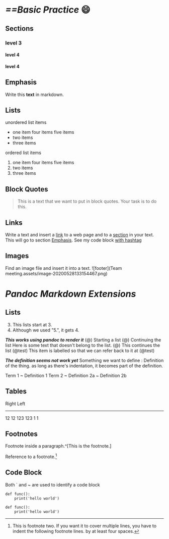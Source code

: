 # *==Basic Practice* :smile:

## Sections
### level 3
#### level 4
#### level 4

## Emphasis
Write this **text** in markdown.

## Lists
unordered list items
* one item
four items
five items
* two items
* three items

ordered list items
1. one item
four items
five items
2. two items
3. three items

## Block Quotes
> This is a text that we want to put in block quotes.
> Your task is to do this.

## Links
Write a text and insert a [link](http://www.bing.com "bing") to a web page and to a [section](#Sections) in your text.
This will go to section [Emphasis](#Emphasis).
See my code block [with hashtag](#my-code)

## Images
Find an image file and insert it into a text.
![footer](Team meeting.assets/image-20200528133154467.png)

# *Pandoc Markdown Extensions*

## Lists
3. This lists start at 3.
5. Although we used "5.", it gets 4.

***This works using pandoc to render it***
(@) Starting a list
(@) Continuing the list
Here is some text that doesn't belong to the list.
(@) This continues the list
(@test) This item is labelled so that we can refer back to it at (@test)

***The definition seems not work yet***
Something we want to define
:   Definition of the thing.
    as long as there's indentation, it becomes part of the definition.

Term 1 
    ~ Definition 1
Term 2 
    ~ Definition 2a 
    ~ Definition 2b


## Tables

Right   Left
----    ----
12      12
123     123
1         1
    

## Footnotes

Footnote inside a paragraph.^[This is the footnote.]

Reference to a footnote.[^footnotelabel]

[^footnotelabel]: This is footnote two.
If you want it to cover multiple lines, you 
have to indent the following footnote lines. 
by at least four spaces.


## Code Block

Both ` and ~ are used to identify a code block

```{.python #my-code .numberLines startFrom=100 .lineAnchors}
def func():
    print('hello world')
```

~~~{.python .numberLines}
def func():
    print('hello world')
~~~